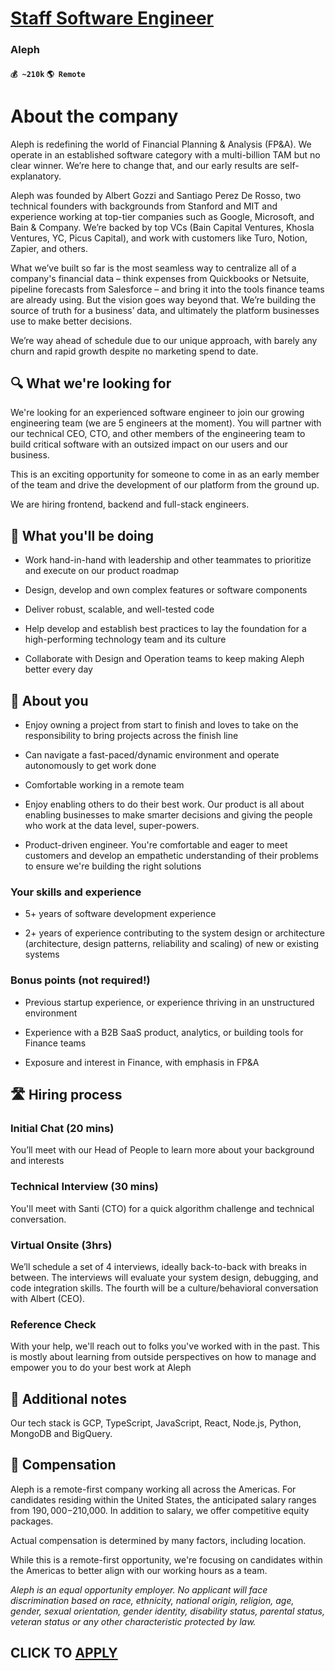 # [Staff Software Engineer](https://www.remotewlb.com/apply/staff-software-engineer-62792)  
### Aleph  
#### `💰 ~210k` `🌎 Remote`  

# **About the company**

Aleph is redefining the world of Financial Planning & Analysis (FP&A). We operate in an established software category with a multi-billion TAM but no clear winner. We’re here to change that, and our early results are self-explanatory.

Aleph was founded by Albert Gozzi and Santiago Perez De Rosso, two technical founders with backgrounds from Stanford and MIT and experience working at top-tier companies such as Google, Microsoft, and Bain & Company. We’re backed by top VCs (Bain Capital Ventures, Khosla Ventures, YC, Picus Capital), and work with customers like Turo, Notion, Zapier, and others.

What we’ve built so far is the most seamless way to centralize all of a company's financial data – think expenses from Quickbooks or Netsuite, pipeline forecasts from Salesforce – and bring it into the tools finance teams are already using. But the vision goes way beyond that. We’re building the source of truth for a business’ data, and ultimately the platform businesses use to make better decisions.

We’re way ahead of schedule due to our unique approach, with barely any churn and rapid growth despite no marketing spend to date.

## 🔍 **What we're looking for**

We're looking for an experienced software engineer to join our growing engineering team (we are 5 engineers at the moment). You will partner with our technical CEO, CTO, and other members of the engineering team to build critical software with an outsized impact on our users and our business.

This is an exciting opportunity for someone to come in as an early member of the team and drive the development of our platform from the ground up.

We are hiring frontend, backend and full-stack engineers.

## 👷 **What you'll be doing**

  * Work hand-in-hand with leadership and other teammates to prioritize and execute on our product roadmap

  * Design, develop and own complex features or software components

  * Deliver robust, scalable, and well-tested code

  * Help develop and establish best practices to lay the foundation for a high-performing technology team and its culture

  * Collaborate with Design and Operation teams to keep making Aleph better every day

## 🙋 **About you**

  * Enjoy owning a project from start to finish and loves to take on the responsibility to bring projects across the finish line

  * Can navigate a fast-paced/dynamic environment and operate autonomously to get work done

  * Comfortable working in a remote team

  * Enjoy enabling others to do their best work. Our product is all about enabling businesses to make smarter decisions and giving the people who work at the data level, super-powers.

  * Product-driven engineer. You're comfortable and eager to meet customers and develop an empathetic understanding of their problems to ensure we're building the right solutions

### Your skills and experience

  * 5+ years of software development experience

  * 2+ years of experience contributing to the system design or architecture (architecture, design patterns, reliability and scaling) of new or existing systems

### Bonus points (not required!)

  * Previous startup experience, or experience thriving in an unstructured environment

  * Experience with a B2B SaaS product, analytics, or building tools for Finance teams

  * Exposure and interest in Finance, with emphasis in FP&A

## 🛣️ **Hiring process**

### Initial Chat (20 mins)

You’ll meet with our Head of People to learn more about your background and interests

### Technical Interview (30 mins)

You'll meet with Santi (CTO) for a quick algorithm challenge and technical conversation.

### Virtual Onsite (3hrs)

We’ll schedule a set of 4 interviews, ideally back-to-back with breaks in between. The interviews will evaluate your system design, debugging, and code integration skills. The fourth will be a culture/behavioral conversation with Albert (CEO).

### Reference Check

With your help, we'll reach out to folks you've worked with in the past. This is mostly about learning from outside perspectives on how to manage and empower you to do your best work at Aleph

## 📑 **Additional notes**

Our tech stack is GCP, TypeScript, JavaScript, React, Node.js, Python, MongoDB and BigQuery.

## 💸 **Compensation**

Aleph is a remote-first company working all across the Americas. For candidates residing within the United States, the anticipated salary ranges from $190,000-$210,000. In addition to salary, we offer competitive equity packages.

Actual compensation is determined by many factors, including location.

While this is a remote-first opportunity, we're focusing on candidates within the Americas to better align with our working hours as a team.

 _Aleph is an equal opportunity employer. No applicant will face discrimination based on race, ethnicity, national origin, religion, age, gender, sexual orientation, gender identity, disability status, parental status, veteran status or any other characteristic protected by law._

  
## CLICK TO [APPLY](https://www.remotewlb.com/apply/staff-software-engineer-62792)

